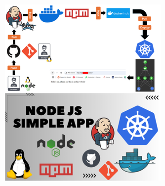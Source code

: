 ![image alt](https://github.com/AdhmAbdein/Node-js-project-Docker-k8s-jenkins-git-github-/blob/b5eb24b65fec332a9dc9ca4c410361208712da50/diagram.png)
![image alt](https://github.com/AdhmAbdein/Node-js-project-Docker-k8s-jenkins-git-github-/blob/b5eb24b65fec332a9dc9ca4c410361208712da50/image.png)
